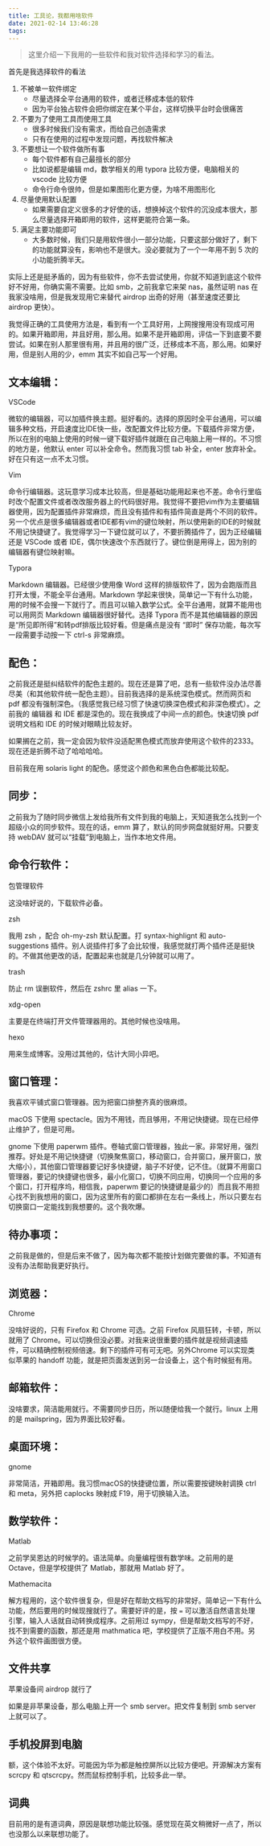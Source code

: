 ```yaml
---
title: 工具论，我都用啥软件
date: 2021-02-14 13:46:28
tags:
---
```


> 这里介绍一下我用的一些软件和我对软件选择和学习的看法。

首先是我选择软件的看法

1. 不被单一软件绑定
   - 尽量选择全平台通用的软件，或者迁移成本低的软件
   - 因为平台独占软件会把你绑定在某个平台，这样切换平台时会很痛苦
2. 不要为了使用工具而使用工具
   - 很多时候我们没有需求，而给自己创造需求
   - 只有在使用的过程中发现问题，再找软件解决
3. 不要想让一个软件做所有事
   - 每个软件都有自己最擅长的部分
   - 比如说都是编辑 md，数学相关的用 typora 比较方便，电脑相关的 vscode 比较方便
   - 命令行命令很帅，但是如果图形化更方便，为啥不用图形化
4. 尽量使用默认配置
   - 如果需要自定义很多的才好使的话，想换掉这个软件的沉没成本很大，那么尽量选择开箱即用的软件，这样更能符合第一条。
5. 满足主要功能即可
   - 大多数时候，我们只是用软件很小一部分功能，只要这部分做好了，剩下的功能就算没有，影响也不是很大。没必要就为了一个一年用不到 5 次的小功能折腾半天。



实际上还是挺矛盾的，因为有些软件，你不去尝试使用，你就不知道到底这个软件好不好用，你确实需不需要。比如 smb，之前我拿它来架 nas，虽然证明 nas 在我家没啥用，但是我发现用它来替代 airdrop 出奇的好用（甚至速度还要比 airdrop 更快）。

我觉得正确的工具使用方法是，看到有一个工具好用，上网搜搜用没有现成可用的。如果开箱即用，并且好用，那么用。如果不是开箱即用，评估一下到底要不要尝试。如果在别人那里很有用，并且用的很广泛，迁移成本不高，那么用。如果好用，但是别人用的少，emm 其实不如自己写一个好用。



## 文本编辑：

VSCode

微软的编辑器，可以加插件换主题。挺好看的。选择的原因时全平台通用，可以编辑多种文档，开启速度比IDE快一些，改配置文件比较方便。下载插件非常方便，所以在别的电脑上使用的时候一键下载好插件就跟在自己电脑上用一样的。不习惯的地方是，他默认 enter 可以补全命令。然而我习惯 tab 补全，enter 放弃补全。好在只有这一点不太习惯。

Vim

命令行编辑器。这玩意学习成本比较高，但是基础功能用起来也不差。命令行里临时改个配置文件或者改改服务器上的代码很好用。我觉得不要把vim作为主要编辑器使用，因为配置插件非常麻烦，而且没有插件和有插件简直是两个不同的软件。另一个优点是很多编辑器或者IDE都有vim的键位映射，所以使用新的IDE的时候就不用记快捷键了。我觉得学习一下键位就可以了，不要折腾插件了，因为正经编辑还是 VSCode 或者 IDE，偶尔快速改个东西就行了。键位倒是用得上，因为别的编辑器有键位映射嘛。

Typora

Markdown 编辑器。已经很少使用像 Word 这样的排版软件了，因为会跑版而且打开太慢，不能全平台通用。Markdown 学起来很快，简单记一下有什么功能，用的时候不会搜一下就行了。而且可以输入数学公式。全平台通用，就算不能用也可以用网页 Markdown 编辑器很好替代。选择 Typora 而不是其他编辑器的原因是“所见即所得”和转pdf排版比较好看。但是痛点是没有 “即时” 保存功能，每次写一段需要手动按一下 ctrl-s 非常麻烦。

## 配色：

之前我还是挺纠结软件的配色主题的。现在还是算了吧，总有一些软件没办法尽善尽美（和其他软件统一配色主题）。目前我选择的是系统深色模式。然而网页和 pdf 都没有强制深色。（我感觉我已经习惯了快速切换深色模式和非深色模式）。之前我的 编辑器 和 IDE 都是深色的。现在我换成了中间一点的颜色。快速切换 pdf 说明文档和 IDE 的时候对眼睛比较友好。

如果搁在之前，我一定会因为软件没适配黑色模式而放弃使用这个软件的2333。现在还是折腾不动了哈哈哈哈。

目前我在用 solaris light 的配色。感觉这个颜色和黑色白色都能比较配。

## 同步：

之前我为了随时同步微信上发给我所有文件到我的电脑上，天知道我怎么找到一个超级小众的同步软件。现在的话，emm 算了，默认的同步网盘就挺好用。只要支持 webDAV 就可以“挂载”到电脑上，当作本地文件用。



## 命令行软件：

包管理软件

这没啥好说的，下载软件必备。

zsh

我用 zsh ，配合 oh-my-zsh 默认配置。打 syntax-highlignt 和 auto-suggestions 插件。别人说插件打多了会比较慢，我感觉就打两个插件还是挺快的。不做其他更改的话，配置起来也就是几分钟就可以用了。

trash

防止 rm 误删软件，然后在 zshrc 里 alias 一下。

xdg-open

主要是在终端打开文件管理器用的。其他时候也没啥用。

hexo

用来生成博客。没用过其他的，估计大同小异吧。



## 窗口管理：

我喜欢平铺式窗口管理器。因为把窗口排整齐真的很麻烦。

macOS 下使用 spectacle。因为不用钱，而且够用，不用记快捷键。现在已经停止维护了，但是可用。

gnome 下使用 paperwm 插件。卷轴式窗口管理器，独此一家。非常好用，强烈推荐。好处是不用记快捷键（切换聚焦窗口，移动窗口，合并窗口，展开窗口，放大缩小），其他窗口管理器要记好多快捷键，脑子不好使，记不住。（就算不用窗口管理器，要记的快捷键也很多，最小化窗口，切换不同应用，切换同一个应用的多个窗口，打开程序坞，相信我，paperwm 要记的快捷键是最少的）而且我不用担心找不到我想用的窗口，因为这里所有的窗口都排在左右一条线上，所以只要左右切换窗口一定能找到我想要的。这个我吹爆。



## 待办事项：

之前我是做的，但是后来不做了，因为每次都不能按计划做完要做的事。不知道有没有办法帮助我更好执行。



## 浏览器：

Chrome

没啥好说的，只有 Firefox 和 Chrome 可选。之前 Firefox 风扇狂转，卡顿，所以就用了 Chrome。可以切换但没必要。对我来说很重要的插件就是视频调速插件，可以精确控制视频倍速。剩下的插件可有可无吧。另外Chrome 可以实现类似苹果的 handoff 功能，就是把页面发送到另一台设备上，这个有时候挺有用。



## 邮箱软件：

没啥要求，简洁能用就行。不需要同步日历，所以随便给我一个就行。linux 上用的是 mailspring，因为界面比较好看。



## 桌面环境：

gnome

非常简洁，开箱即用。我习惯macOS的快捷键位置，所以需要按键映射调换 ctrl 和 meta，另外把 caplocks 映射成 F19，用于切换输入法。



## 数学软件：

Matlab

之前学吴恩达的时候学的。语法简单。向量编程很有数学味。之前用的是 Octave，但是学校提供了 Matlab，那就用 Matlab 好了。

Mathemacita

解方程用的，这个软件很复杂，但是好在帮助文档写的非常好。简单记一下有什么功能，然后要用的时候现搜就行了。需要好评的是，按 `=` 可以激活自然语言处理引擎，输入人话就自动转换成程序。之前用过 sympy，但是帮助文档写的不好，找不到需要的函数，那还是用 mathmatica 吧，学校提供了正版不用白不用。另外这个软件画图很方便。

## 文件共享

苹果设备间 airdrop 就行了

如果是非苹果设备，那么电脑上开一个 smb server。把文件复制到 smb server 上就可以了。

## 手机投屏到电脑

额，这个体验不太好。可能因为华为都是触控屏所以比较方便吧。开源解决方案有 scrcpy 和 qtscrcpy。然而鼠标控制手机，比较多此一举。

## 词典

目前用的是有道词典，原因是联想功能比较强。感觉现在英文稍微好一点了，所以也没那么以来联想功能了。